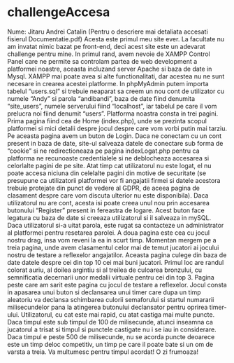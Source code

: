 # challengeAccesa
Nume: Jitaru Andrei Catalin
(Pentru o descriere mai detaliata accesati fisierul Documentatie.pdf)
Acesta este primul meu site ever. La facultate nu am invatat nimic bazat pe front-end, deci acest site este un adevarat challenge pentru mine.
In primul rand, avem nevoie de XAMPP Control Panel care ne permite sa controlam partea de web development a platformei noastre, aceasta incluzand server Apache si baza de date in Mysql. XAMPP mai poate avea si alte functionalitati, dar acestea nu ne sunt necesare in crearea acestei platforme.
In phpMyAdmin putem importa tabelul “users.sql” si trebuie neaparat sa creem un nou cont de utilizator cu numele “Andy” si parola “andibandi”, baza de date fiind denumita “site_users”, numele serverului fiind “localhost”, iar tabelul pe care il vom prelucra noi fiind denumit “users”.
Platforma noastra consta in trei pagini.
Prima pagina fiind cea de Home (index.php), unde se prezinta scopul platformei si mici detalii despre jocul despre care vom vorbi putin mai tarziu. Pe aceasta pagina avem un buton de Login. Daca ne conectam cu un cont present in baza de date, site-ul salveaza datele de conectare sub forma de “cookie” si ne redirectioneaza pe pagina indexLogat.php pentru ca platforma ne recunoaste credentialele si ne deblocheaza accesarea si celorlalte pagini de pe site. Atat timp cat utilizatorul nu este logat, el nu poate accesa niciuna din celelalte pagini din motive de securitate (se presupune ca utilizatorii platformei vor fi angajatii firmei si datele acestora trebuie protejate din punct de vedere al GDPR, de aceea pagina de clasament despre care vom discuta ulterior nu este disponibila). Daca utilizatorul nu are cont, acesta isi poate creea unul nou prin accesarea butonului “Register” present in fereastra de logare. Acest buton face legatura cu baza de date si creeaza utilizatorul si il salveaza in mySQL. Daca utilizatorul si-a uitat parola, este rugat sa contacteze un administrator al platformei pentru resetarea parolei. 
A doua pagina este cea cu jocul nostru drag, insa vom reveni la ea in scurt timp. Momentan mergem pe a treia pagina, unde avem clasamentul celor mai de temut jucatori ai jocului nostru de testare a reflexelor angajatilor. Aceasta pagina culege din baza de date datele despre cei din top 10 cei mai buni jucatori. Primul loc are randul colorat auriu, al doilea argintiu si al treilea de culoarea bronzului, cu semnificatia decernarii unor medalii virtuale pentru cei din top 3.
Pagina peste care am sarit este pagina cu jocul de testare a reflexelor. Jocul consta in apasarea unui buton si declansarea unui timer care dupa un timp aleatoriu va declansa schimbarea culorii semaforului si startul numararii milisecundelor pana la atingerea butonului declansator pentru oprirea timer-ului. Utilizatorul, cu cat este mai rapid, cu atat castiga mai multe puncte. Daca timpul este sub timpul de 100 de milisecunde, atunci inseamna ca jucatorul a trisat si timpul si punctele castigate nu i se iau in considerare. Daca timpul e peste 500 de milisecunde, nu se acorda puncte deoarece este un timp deloc competitiv, un timp pe care il poate bate si un om de varsta a treia.
Va multumesc pentru timpul acordat! O zi frumoaza!
